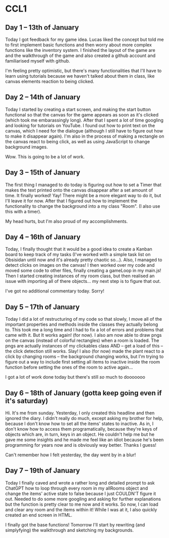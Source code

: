 # CCL1
## Day 1 – 13th of January
Today I got feedback for my game idea. Lucas liked the concept but told me to first implement basic functions and then worry about more complex functions like the inventory system. I finished the layout of the game are and the walkthrough of the game and also created a github account and familiarised myself with github.

I'm feeling pretty optimistic, but there's many functionalities that I'll have to learn using tutorials because we haven't talked about them in class, like canvas elements reaction to being clicked.

## Day 2 – 14th of January
Today I started by creating a start screen, and making the start button functional so that the canvas for the game appears as soon as it's clicked (which took me embarassingly long). After that I spent a lot of time googling and looking for tutorials on YouTube. I found out how to print text on the canvas, which I need for the dialogue (although I still have to figure out how to make it disappear again). I'm also in the process of making a rectangle on the canvas react to being click, as well as using JavaScript to change background images.

Wow. This is going to be a lot of work.

## Day 3 – 15th of January
The first thing I managed to do today is figuring out how to set a Timer that makes the text printed onto the canvas disappear after a set amount of time. It finally worked! Yay! There might be a more elegant way to do it, but I'll leave it for now. After that I figured out how to implement the functionality to change the background into a my class "Room". (I also use this with a timer).

My head hurts, but I'm also proud of my accomplishments.

## Day 4 – 16th of January
Today, I finally thought that it would be a good idea to create a Kanban board to keep track of my tasks (I've worked with a simple task list on Obsisidan until now and it's already pretty chaotic so...). Also, I managed to detect clicks on images on the canvas! I then worked over my code and moved some code to other files, finally creating a gameLoop in my main.js! Then I started creating instances of my room class, but then realised an issue with importing all of there objects... my next step is to figure that out.

I've got no additional commentary today. Sorry!

## Day 5 – 17th of January
Today I did a lot of restructuring of my code so that slowly, I move all of the important properties and methods inside the classes they actually belong to. This took me a long time and I had to fix a lot of errors and problems that came with it. But It works again! (for now). I also am now able to draw pngs on the canvas (instead of colorful rectangles) when a room is loaded. The pngs are actually instances of my clickables class AND – get a load of this – the click detection still works. Slay!
I also (for now) made the plant react to a click by changing rooms – the background changing works, but I'm trying to figure out a way to include first setting all items to inactive inside the room function before setting the ones of the room to active again...

I got a lot of work done today but there's still *so* much to dooooooo

## Day 6 – 18th of January (gotta keep going even if it's saturday)
Hi. It's me from sunday. Yesterday, I only created this headline and then ignored the diary. I didn't really do much, except asking my brother for help, because I don't know how to set all the items' states to inactive. As in, I don't know how to access them programatically, because they're keys of objects which are, in turn, keys in an object. He couldn't help me but he gave me some insights and he made me feel like an idiot because he's been programming for years now and is obviously way better. Thanks I guess!

Can't remember how I felt yesterday, the day went by in a blur!

## Day 7 – 19th of January
Today I finally caved and wrote a rather long and detailed prompt to ask ChatGPT how to loop through every room in my allRooms object and change the items' active state to false because I just COULDN'T figure it out. Needed to do some more googling and asking for further explanations but the function is pretty clear to me now and it works. So now, I can load and clear any room and the items within it! While I was at it, I also quickly created an end screen in HTML.

I finally got the base functions! Tomorrow I'll start by rewriting (and simplyfying) the walkthrough and sketching my backgrounds.
